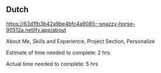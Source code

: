 ## Dutch

https://63d1fb3b42a9be4bfc4a9085--snazzy-horse-90512a.netlify.app/about

 About Me, Skills and Experience, Project Section, Personalize

Estimate of time needed to complete: 2 hrs

Actual time needed to complete: 5 hrs
